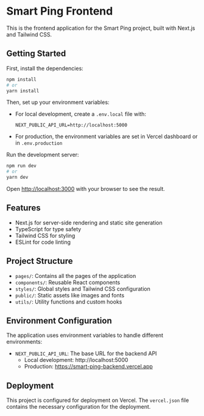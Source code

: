 # Smart Ping Frontend

This is the frontend application for the Smart Ping project, built with Next.js and Tailwind CSS.

## Getting Started

First, install the dependencies:

```bash
npm install
# or
yarn install
```

Then, set up your environment variables:

- For local development, create a `.env.local` file with:
  ```
  NEXT_PUBLIC_API_URL=http://localhost:5000
  ```

- For production, the environment variables are set in Vercel dashboard or in `.env.production`

Run the development server:

```bash
npm run dev
# or
yarn dev
```

Open [http://localhost:3000](http://localhost:3000) with your browser to see the result.

## Features

- Next.js for server-side rendering and static site generation
- TypeScript for type safety
- Tailwind CSS for styling
- ESLint for code linting

## Project Structure

- `pages/`: Contains all the pages of the application
- `components/`: Reusable React components
- `styles/`: Global styles and Tailwind CSS configuration
- `public/`: Static assets like images and fonts
- `utils/`: Utility functions and custom hooks

## Environment Configuration

The application uses environment variables to handle different environments:

- `NEXT_PUBLIC_API_URL`: The base URL for the backend API
  - Local development: http://localhost:5000
  - Production: https://smart-ping-backend.vercel.app

## Deployment

This project is configured for deployment on Vercel. The `vercel.json` file contains the necessary configuration for the deployment.